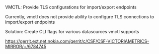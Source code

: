
VMCTL: Provide TLS configurations for import/export endpoints 

Currently, vmctl does not provide ability to configure TLS connections to import/export endpoints

Solution:
Create CLI flags for various datasources vmctl supports

https://gerrit.ext.net.nokia.com/gerrit/c/CSF/CSF-VICTORIAMETRICS-MIRROR/+/6784745